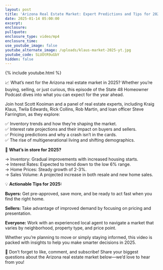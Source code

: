 ```yaml
---
layout: post
title: 'Arizona Real Estate Market: Expert Predictions and Tips for 2025'
date: 2025-01-14 05:00:00
excerpt:
enclosure:
pullquote:
enclosure_type: video/mp4
enclosure_time:
use_youtube_image: false
youtube_alternate_image: /uploads/klaus-market-2025-yt.jpg
youtube_code: SLUOtR9uGbY
hidden: false
---
```

{% include youtube.html %}

📈 What’s next for the Arizona real estate market in 2025? Whether you’re buying, selling, or just curious, this episode of the State 48 Homeowner Podcast dives into what you can expect for the year ahead.

Join host Scott Kooiman and a panel of real estate experts, including Kraig Klaus, Twila Edwards, Rick Collins, Rob Martin, and loan officer Steve Farrington, as they explore:

✅ Inventory trends and how they’re shaping the market.<br>✅ Interest rate projections and their impact on buyers and sellers.<br>✅ Pricing predictions and why a crash isn’t in the cards.<br>✅ The rise of multigenerational living and shifting demographics.

🌟 **What’s in store for 2025?**

→ Inventory: Gradual improvements with increased housing starts.<br>→ Interest Rates: Expected to trend down to the low 6% range.<br>→ Home Prices: Steady growth of 2-3%.<br>→ Sales Volume: A projected increase in both resale and new home sales.

💡 **Actionable Tips for 2025:**

**Buyers:** Get pre-approved, save more, and be ready to act fast when you find the right home.

**Sellers:** Take advantage of improved demand by focusing on pricing and presentation.

**Everyone:** Work with an experienced local agent to navigate a market that varies by neighborhood, property type, and price point.

Whether you’re planning to move or simply staying informed, this video is packed with insights to help you make smarter decisions in 2025.

📌 Don’t forget to like, comment, and subscribe! Share your biggest questions about the Arizona real estate market below—we’d love to hear from you!